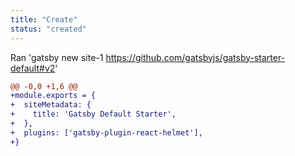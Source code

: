 ```yaml
---
title: "Create"
status: "created"
---
```

Ran 'gatsby new site-1 https://github.com/gatsbyjs/gatsby-starter-default#v2'
```diff
@@ -0,0 +1,6 @@
+module.exports = {
+  siteMetadata: {
+    title: 'Gatsby Default Starter',
+  },
+  plugins: ['gatsby-plugin-react-helmet'],
+}
```